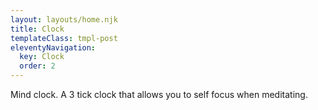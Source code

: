 ```yaml
---
layout: layouts/home.njk
title: Clock
templateClass: tmpl-post
eleventyNavigation:
  key: Clock
  order: 2
---
```


Mind clock. A 3 tick clock that allows you to self focus when meditating.

<div id="clock">
</div>

